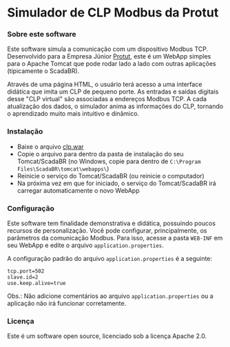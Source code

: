 # Simulador de CLP Modbus da Protut

### Sobre este software
Este software simula a comunicação com um dispositivo Modbus TCP. Desenvolvido para a Empresa Júnior [Protut](https://protut.com.br), este é um WebApp simples para o Apache Tomcat que pode rodar lado a lado com outras aplicações (tipicamente o ScadaBR).

Através de uma página HTML, o usuário terá acesso a uma interface didática que imita um CLP de pequeno porte. As entradas e saídas digitais desse "CLP virtual" são associadas a endereços Modbus TCP. A cada atualização dos dados, o simulador anima as informações do CLP, tornando o aprendizado muito mais intuitivo e dinâmico.

### Instalação
- Baixe o arquivo [clp.war](https://github.com/protutjr/protut-plc-sim/releases/download/latest/clp.war)
- Copie o arquivo para dentro da pasta de instalação do seu Tomcat/ScadaBR (no Windows, copie para dentro de `C:\Program Files\ScadaBR\tomcat\webapps\`)
- Reinicie o serviço do Tomcat/ScadaBR (ou reinicie o computador)
- Na próxima vez em que for iniciado, o serviço do Tomcat/ScadaBR irá carregar automaticamente o novo WebApp


### Configuração
Este software tem finalidade demonstrativa e didática, possuindo poucos recursos de personalização. Você pode configurar, principalmente, os parâmetros da comunicação Modbus. Para isso, acesse a pasta `WEB-INF` em seu WebApp e edite o arquivo `application.properties`.

A configuração padrão do arquivo `application.properties` é a seguinte:

~~~properties
tcp.port=502
slave.id=2
use.keep.alive=true
~~~

Obs.: Não adicione comentários ao arquivo `application.properties` ou a aplicação não irá funcionar corretamente.


### Licença
Este é um software open source, licenciado sob a licença Apache 2.0.
